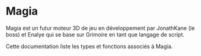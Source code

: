 # Magia

Magia est un futur moteur 3D de jeu en développement par JonathKane (le boss) et Enalye qui se base sur Grimoire en tant que langage de script.

Cette documentation liste les types et fonctions associés à Magia.